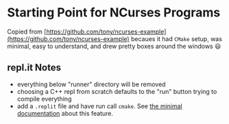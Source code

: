 # Starting Point for NCurses Programs

Copied from [https://github.com/tony/ncurses-example](https://github.com/tony/ncurses-example) becaues it had `CMake` setup, was minimal, easy to understand, and drew pretty boxes around the windows 😃

## repl.it Notes
- everything below "runner" directory will be removed
- choosing a C++ repl from scratch defaults to the "run" button trying to compile everything
- add a `.replit` file and have run call `cmake`. See [the minimal documentation](https://docs.repl.it/repls/dot-replit) about this feature.
